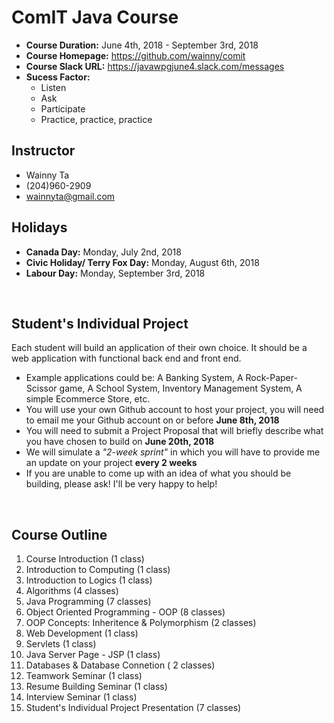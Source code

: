 # ComIT Java Course 

- **Course Duration:** June 4th, 2018 - September 3rd, 2018
- **Course Homepage:** https://github.com/wainny/comit
- **Course Slack URL:** https://javawpgjune4.slack.com/messages
- **Sucess Factor:**
  - Listen
  - Ask
  - Participate
  - Practice, practice, practice

## Instructor
- Wainny Ta
- (204)960-2909
- wainnyta@gmail.com

## Holidays
- **Canada Day:** Monday, July 2nd, 2018
- **Civic Holiday/ Terry Fox Day:** Monday, August 6th, 2018
- **Labour Day:** Monday, September 3rd, 2018

&nbsp;
## Student's Individual Project
Each student will build an application of their own choice. It should be a web application with functional back end and front end. 
- Example applications could be: A Banking System, A Rock-Paper-Scissor game, A School System, Inventory Management System, A simple Ecommerce Store, etc.  
- You will use your own Github account to host your project, you will need to email me your Github account on or before **June 8th, 2018**
- You will need to submit a Project Proposal that will briefly describe what you have chosen to build on **June 20th, 2018**
- We will simulate a *"2-week sprint"* in which you will have to provide me an update on your project **every 2 weeks**
- If you are unable to come up with an idea of what you should be building, please ask! I'll be very happy to help!

&nbsp;
## Course Outline
1. Course Introduction (1 class)
2. Introduction to Computing (1 class)
3. Introduction to Logics (1 class)
4. Algorithms (4 classes)
5. Java Programming (7 classes)
6. Object Oriented Programming - OOP (8 classes)
7. OOP Concepts: Inheritence & Polymorphism (2 classes)
8. Web Development (1 class)
9. Servlets (1 class)
10. Java Server Page - JSP (1 class)
11. Databases & Database Connetion ( 2 classes)
12. Teamwork Seminar (1 class)
13. Resume Building Seminar (1 class)
14. Interview Seminar (1 class)
15. Student's Individual Project Presentation (7 classes)
